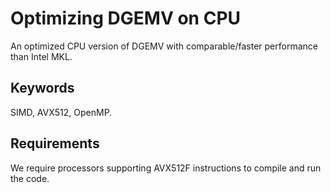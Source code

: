 # Optimizing DGEMV on CPU

An optimized CPU version of DGEMV with comparable/faster performance than Intel MKL.

## Keywords

SIMD, AVX512, OpenMP.

## Requirements

 We require processors supporting AVX512F instructions to compile and run the code.
